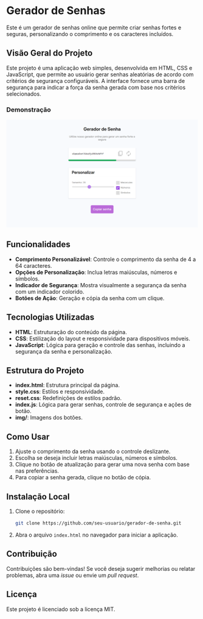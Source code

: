 # Gerador de Senhas

Este é um gerador de senhas online que permite criar senhas fortes e seguras, personalizando o comprimento e os caracteres incluídos.

## Visão Geral do Projeto

Este projeto é uma aplicação web simples, desenvolvida em HTML, CSS e JavaScript, que permite ao usuário gerar senhas aleatórias de acordo com critérios de segurança configuráveis. A interface fornece uma barra de segurança para indicar a força da senha gerada com base nos critérios selecionados.

### Demonstração

![Gerador de Senha](img-senha.png)

## Funcionalidades

- **Comprimento Personalizável**: Controle o comprimento da senha de 4 a 64 caracteres.
- **Opções de Personalização**: Inclua letras maiúsculas, números e símbolos.
- **Indicador de Segurança**: Mostra visualmente a segurança da senha com um indicador colorido.
- **Botões de Ação**: Geração e cópia da senha com um clique.

## Tecnologias Utilizadas

- **HTML**: Estruturação do conteúdo da página.
- **CSS**: Estilização do layout e responsividade para dispositivos móveis.
- **JavaScript**: Lógica para geração e controle das senhas, incluindo a segurança da senha e personalização.

## Estrutura do Projeto

- **index.html**: Estrutura principal da página.
- **style.css**: Estilos e responsividade.
- **reset.css**: Redefinições de estilos padrão.
- **index.js**: Lógica para gerar senhas, controle de segurança e ações de botão.
- **img/**: Imagens dos botões.

## Como Usar

1. Ajuste o comprimento da senha usando o controle deslizante.
2. Escolha se deseja incluir letras maiúsculas, números e símbolos.
3. Clique no botão de atualização para gerar uma nova senha com base nas preferências.
4. Para copiar a senha gerada, clique no botão de cópia.

## Instalação Local

1. Clone o repositório:
    ```bash
    git clone https://github.com/seu-usuario/gerador-de-senha.git
    ```
2. Abra o arquivo `index.html` no navegador para iniciar a aplicação.

## Contribuição

Contribuições são bem-vindas! Se você deseja sugerir melhorias ou relatar problemas, abra uma *issue* ou envie um *pull request*.

## Licença

Este projeto é licenciado sob a licença MIT.

